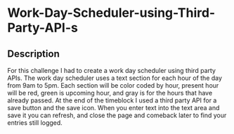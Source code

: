 # Work-Day-Scheduler-using-Third-Party-API-s

## Description

For this challenge I had to create a work day scheduler using third party APIs. The work day scheduler uses a text section for each hour of the day from 9am to 5pm. Each section will be color coded by hour, present hour will be red, green is upcoming hour, and gray is for the hours that have already passed. At the end of the timeblock 
I used a third party API for a save button and the save icon. When you enter text into the text area and save it you can refresh, and close the page and comeback later to find your entries still logged.
